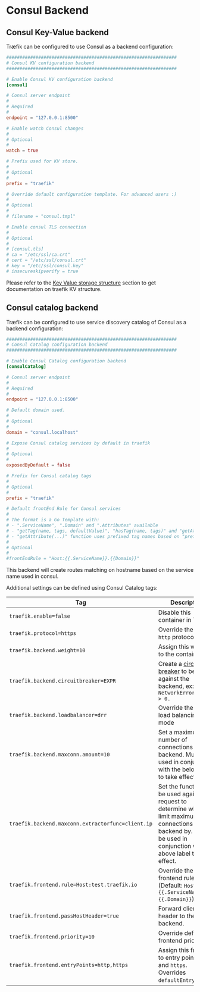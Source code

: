# Consul Backend

## Consul Key-Value backend

Træfik can be configured to use Consul as a backend configuration:

```toml
################################################################
# Consul KV configuration backend
################################################################

# Enable Consul KV configuration backend
[consul]

# Consul server endpoint
#
# Required
#
endpoint = "127.0.0.1:8500"

# Enable watch Consul changes
#
# Optional
#
watch = true

# Prefix used for KV store.
#
# Optional
#
prefix = "traefik"

# Override default configuration template. For advanced users :)
#
# Optional
#
# filename = "consul.tmpl"

# Enable consul TLS connection
#
# Optional
#
# [consul.tls]
# ca = "/etc/ssl/ca.crt"
# cert = "/etc/ssl/consul.crt"
# key = "/etc/ssl/consul.key"
# insecureskipverify = true
```

Please refer to the [Key Value storage structure](/user-guide/kv-config/#key-value-storage-structure) section to get documentation on traefik KV structure.

## Consul catalog backend

Træfik can be configured to use service discovery catalog of Consul as a backend configuration:

```toml
################################################################
# Consul Catalog configuration backend
################################################################

# Enable Consul Catalog configuration backend
[consulCatalog]

# Consul server endpoint
#
# Required
#
endpoint = "127.0.0.1:8500"

# Default domain used.
#
# Optional
#
domain = "consul.localhost"

# Expose Consul catalog services by default in traefik
#
# Optional
#
exposedByDefault = false

# Prefix for Consul catalog tags
#
# Optional
#
prefix = "traefik"

# Default frontEnd Rule for Consul services
#
# The format is a Go Template with:
# - ".ServiceName", ".Domain" and ".Attributes" available
# - "getTag(name, tags, defaultValue)", "hasTag(name, tags)" and "getAttribute(name, tags, defaultValue)" functions are available
# - "getAttribute(...)" function uses prefixed tag names based on "prefix" value
#
# Optional
#
#frontEndRule = "Host:{{.ServiceName}}.{{Domain}}"
```

This backend will create routes matching on hostname based on the service name used in consul.

Additional settings can be defined using Consul Catalog tags:

| Tag                                               | Description                                                                                                                                                                        |
|---------------------------------------------------|------------------------------------------------------------------------------------------------------------------------------------------------------------------------------------|
| `traefik.enable=false`                            | Disable this container in Træfik                                                                                                                                                   |
| `traefik.protocol=https`                          | Override the default `http` protocol                                                                                                                                               |
| `traefik.backend.weight=10`                       | Assign this weight to the container                                                                                                                                                |
| `traefik.backend.circuitbreaker=EXPR`             | Create a [circuit breaker](/basics/#backends) to be used against the backend, ex: `NetworkErrorRatio() > 0.`                                                                       |
| `traefik.backend.loadbalancer=drr`                | Override the default load balancing mode                                                                                                                                           |
| `traefik.backend.maxconn.amount=10`               | Set a maximum number of connections to the backend. Must be used in conjunction with the below label to take effect.                                                               |
| `traefik.backend.maxconn.extractorfunc=client.ip` | Set the function to be used against the request to determine what to limit maximum connections to the backend by. Must be used in conjunction with the above label to take effect. |
| `traefik.frontend.rule=Host:test.traefik.io`      | Override the default frontend rule (Default: `Host:{{.ServiceName}}.{{.Domain}}`).                                                                                                 |
| `traefik.frontend.passHostHeader=true`            | Forward client `Host` header to the backend.                                                                                                                                       |
| `traefik.frontend.priority=10`                    | Override default frontend priority                                                                                                                                                 |
| `traefik.frontend.entryPoints=http,https`         | Assign this frontend to entry points `http` and `https`. Overrides `defaultEntryPoints`.                                                                                           |